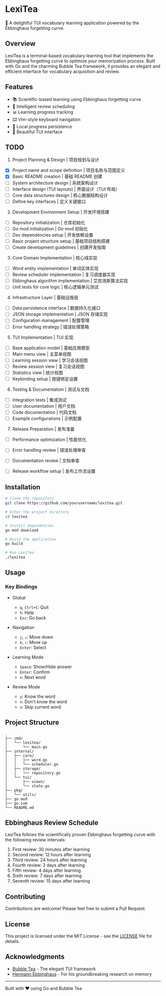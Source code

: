 # LexiTea

🍵 A delightful TUI vocabulary learning application powered by the Ebbinghaus forgetting curve.

## Overview

LexiTea is a terminal-based vocabulary learning tool that implements the Ebbinghaus forgetting curve to optimize your memorization process. Built with Go and the charming Bubble Tea framework, it provides an elegant and efficient interface for vocabulary acquisition and review.

## Features

- 📚 Scientific-based learning using Ebbinghaus forgetting curve
- 🎯 Intelligent review scheduling
- 📊 Learning progress tracking
- ⌨️ Vim-style keyboard navigation
- 💾 Local progress persistence
- 🎨 Beautiful TUI interface

## TODO

1. Project Planning & Design | 项目规划与设计
  - [x] Project name and scope definition | 项目名称与范围定义
  - [x] Basic README creation | 基础 README 创建
  - [ ] System architecture design | 系统架构设计
  - [ ] Interface design (TUI layouts) | 界面设计（TUI 布局）
  - [ ] Core data structures design | 核心数据结构设计
  - [ ] Define key interfaces | 定义关键接口

2. Development Environment Setup | 开发环境搭建
  - [ ] Repository initialization | 仓库初始化
  - [ ] Go mod initialization | Go mod 初始化
  - [ ] Dev dependencies setup | 开发依赖设置
  - [ ] Basic project structure setup | 基础项目结构搭建
  - [ ] Create development guidelines | 创建开发指南

3. Core Domain Implementation | 核心域实现
  - [ ] Word entity implementation | 单词实体实现
  - [ ] Review scheduler implementation | 复习调度器实现
  - [ ] Ebbinghaus algorithm implementation | 艾宾浩斯算法实现
  - [ ] Unit tests for core logic | 核心逻辑单元测试

4. Infrastructure Layer | 基础设施层
  - [ ] Data persistence interface | 数据持久化接口
  - [ ] JSON storage implementation | JSON 存储实现
  - [ ] Configuration management | 配置管理
  - [ ] Error handling strategy | 错误处理策略

5. TUI Implementation | TUI 实现
  - [ ] Base application model | 基础应用模型
  - [ ] Main menu view | 主菜单视图
  - [ ] Learning session view | 学习会话视图
  - [ ] Review session view | 复习会话视图
  - [ ] Statistics view | 统计视图
  - [ ] Keybinding setup | 按键绑定设置

6. Testing & Documentation | 测试与文档
  - [ ] Integration tests | 集成测试
  - [ ] User documentation | 用户文档
  - [ ] Code documentation | 代码文档
  - [ ] Example configurations | 示例配置

7. Release Preparation | 发布准备
  - [ ] Performance optimization | 性能优化
  - [ ] Error handling review | 错误处理审查
  - [ ] Documentation review | 文档审查
  - [ ] Release workflow setup | 发布工作流设置


## Installation

```bash
# Clone the repository
git clone https://github.com/yourusername/lexitea.git

# Enter the project directory
cd lexitea

# Install dependencies
go mod download

# Build the application
go build

# Run LexiTea
./lexitea
```

## Usage

### Key Bindings

- Global
    - `q`, `Ctrl+C`: Quit
    - `h`: Help
    - `Esc`: Go back

- Navigation
    - `j`, `↓`: Move down
    - `k`, `↑`: Move up
    - `Enter`: Select

- Learning Mode
    - `Space`: Show/Hide answer
    - `Enter`: Confirm
    - `n`: Next word

- Review Mode
    - `y`: Know the word
    - `n`: Don't know the word
    - `s`: Skip current word

## Project Structure

```
.
├── cmd/
│   └── lexitea/
│       └── main.go
├── internal/
│   ├── core/
│   │   ├── word.go
│   │   └── scheduler.go
│   ├── storage/
│   │   └── repository.go
│   └── tui/
│       ├── views/
│       └── state.go
├── pkg/
│   └── utils/
├── go.mod
├── go.sum
└── README.md
```

## Ebbinghaus Review Schedule

LexiTea follows the scientifically proven Ebbinghaus forgetting curve with the following review intervals:

1. First review: 30 minutes after learning
2. Second review: 12 hours after learning
3. Third review: 24 hours after learning
4. Fourth review: 2 days after learning
5. Fifth review: 4 days after learning
6. Sixth review: 7 days after learning
7. Seventh review: 15 days after learning

## Contributing

Contributions are welcome! Please feel free to submit a Pull Request.

## License

This project is licensed under the MIT License - see the [LICENSE](LICENSE) file for details.

## Acknowledgments

- [Bubble Tea](https://github.com/charmbracelet/bubbletea) - The elegant TUI framework
- [Hermann Ebbinghaus](https://en.wikipedia.org/wiki/Hermann_Ebbinghaus) - For his groundbreaking research on memory

---
Built with ❤️ using Go and Bubble Tea